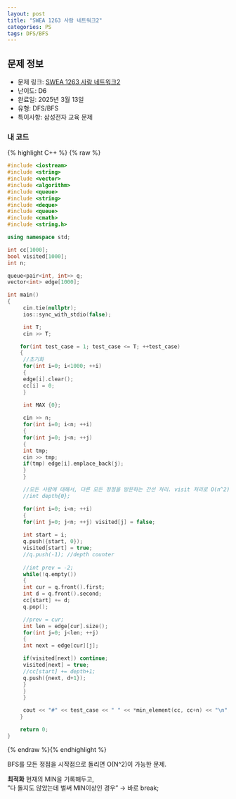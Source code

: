 ```yaml
---
layout: post
title: "SWEA 1263 사람 네트워크2"
categories: PS
tags: DFS/BFS
---
```


## 문제 정보
- 문제 링크: [SWEA 1263 사람 네트워크2](https://swexpertacademy.com/main/code/problem/problemDetail.do?contestProbId=AV18P2B6Iu8CFAZN)
- 난이도: <span style="color:#000000">D6</span>
- 완료일: 2025년 3월 13일
- 유형: DFS/BFS
- 특이사항: 삼성전자 교육 문제

### 내 코드

{% highlight C++ %} {% raw %}
```C++
#include <iostream>
#include <string>
#include <vector>
#include <algorithm>
#include <queue>
#include <string>
#include <deque>
#include <queue>
#include <cmath>
#include <string.h>

using namespace std;

int cc[1000];
bool visited[1000];
int n;

queue<pair<int, int>> q;
vector<int> edge[1000];

int main()
{   
	 cin.tie(nullptr);
	 ios::sync_with_stdio(false);

	 int T;
	 cin >> T;

	for(int test_case = 1; test_case <= T; ++test_case)
	{
	 //초기화
	 for(int i=0; i<1000; ++i)
	 {
	 edge[i].clear();
	 cc[i] = 0;
	 }
	 
	 int MAX {0};

	 cin >> n;
	 for(int i=0; i<n; ++i)
	 {
	 for(int j=0; j<n; ++j)
	 {
	 int tmp;
	 cin >> tmp;
	 if(tmp) edge[i].emplace_back(j);
	 }
	 }

	 //모든 사람에 대해서, 다른 모든 정점을 방문하는 간선 처리. visit 처리로 O(n^2)에 해결
	 //int depth{0};

	 for(int i=0; i<n; ++i)
	 {
	 for(int j=0; j<n; ++j) visited[j] = false;
	 
	 int start = i;
	 q.push({start, 0});
	 visited[start] = true;
	 //q.push(-1); //depth counter
	 
	 //int prev = -2;
	 while(!q.empty())
	 {
	 int cur = q.front().first;
	 int d = q.front().second;
	 cc[start] += d;
	 q.pop();

	 //prev = cur;
	 int len = edge[cur].size();
	 for(int j=0; j<len; ++j)
	 {
	 int next = edge[cur][j];

	 if(visited[next]) continue;
	 visited[next] = true;
	 //cc[start] += depth+1;
	 q.push({next, d+1});
	 }
	 }
	 }

	 cout << "#" << test_case << " " << *min_element(cc, cc+n) << "\n";
	}

	return 0;
}
```
{% endraw %}{% endhighlight %}

BFS를 모든 정점을 시작점으로 돌리면 O(N^2)이 가능한 문제.

**최적화** 현재의 MIN을 기록해두고,   
”다 돌지도 않았는데 벌써 MIN이상인 경우” → 바로 break;  

